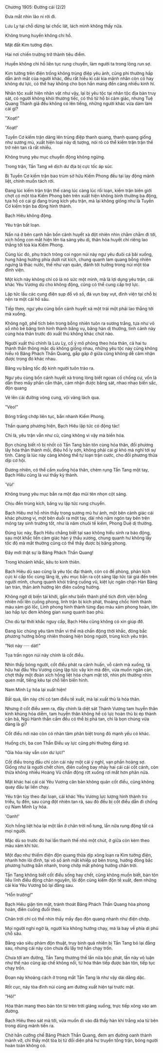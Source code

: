 




Chương 1905: Đường cái (2/2)


Đưa mắt nhìn lão ni rời đi.

Lưu Ly tại chỗ dừng lại chốc lát, lách mình không thấy nữa.

Không trung huyền không chi hồ.

Mặt đất Kim tướng điện.

Hai nơi chiến trường trở thành tiêu điểm.

Huyền không chi hồ liên tục rung chuyển, làm người ta trong lòng run sợ.

Kim tướng trên điện trống không trùng điệp yêu ảnh, cũng phi thường hấp dẫn ánh mắt của người khác, đều rất hiếu kì cái kia mãnh nhân còn có hay không dư lực, có thể hay không cho bọn hắn mang đến càng nhiều kinh hỉ.

Nhân tộc xuất hiện nhân vật như vậy, lại bị yêu tộc tại nhân tộc địa bàn truy sát, có người không khỏi thương tiếc, có thỏ tử hồ bi cảm giác, nhưng Tuệ Quang Thánh giả đều không có lên tiếng, những người khác vừa dám làm cái gì?

"Xoạt!"

'Xoạt!'

Tuyền Cơ kiếm trận dâng lên trùng điệp thanh quang, thanh quang giống như sương mù, xuất hiện loại này dị tượng, nói rõ có thể kiếm trận trận thế trở nên tan rã rất nhiều.

Không trung yêu mục chuyển động không ngừng.

Trong trận, Tần Tang xê dịch dư địa bị cực tốc áp súc.

Bị Tuyền Cơ kiếm trận bao trùm sở hữu Kiếm Phong đều tại lay động mãnh liệt, chính muốn tách rời.

Đang lúc kiếm trận trận thế càng lúc càng lúc rối loạn, kiếm trận biên giới chợt có một tòa Kiếm Phong bên trên xuất hiện không bình thường ba động, tựa hồ có cái gì đang trùng kích yêu trận, mà lại không giống như là Tuyền Cơ kiếm trận ba động hình thành.

Bạch Hiêu không động.

Yêu trận bất loạn.

Nấn ná ở bên cạnh hắn bốn cánh huyết xà đột nhiên nhìn chằm chằm đi tới, xích hồng con mắt hiện lên tia sáng yêu dị, thân hóa huyết chỉ riêng lao thẳng tới toà kia Kiếm Phong.

Cùng lúc đó, phụ trách trông coi ngọn núi này ngư yêu đuôi cá bãi xuống, hung hăng hướng phía dưới rút kích, chung quanh lam quang bỗng nhiên ngưng là thác nước, thế như vạn quân, đánh tới hướng trong núi một tòa đình viện.

Một kích này không chỉ có là nó sức một mình, mà là lợi dụng yêu trận, cái khác Yêu Vương dù cho không động, cũng có thể cung cấp trợ lực.

Lập tức lầu các cung điện sụp đổ vô số, đá vụn bay vụt, đình viện tại chỗ bị nện ra một cái hố sâu.

Tiếp theo, ngư yêu cùng bốn cánh huyết xà một trái một phải lao thẳng tới mà xuống.

Không ngờ, phế tích bên trong bỗng nhiên tuôn ra sương trắng, tựa như vô số nhỏ bé băng tinh hình thành băng vụ, băng hàn dị thường, tình cảnh này cùng hóa thân trước đó xuất thủ không khác chút nào.

Người xuất thủ chính là Lưu Ly, cố ý mô phỏng theo hóa thân, cả hai tu thành thần thông mặc dù không giống nhau, những yêu tộc này cũng không hiểu rõ Băng Phách Thần Quang, gấp gáp ở giữa cũng không dễ cảm nhận được trong đó khác nhau.

Băng vụ bằng tốc độ kinh người tuôn trào ra.

Ngư yêu cùng bốn cánh huyết xà trong lòng biết ngoan cố chống cự, vốn là dẫn theo mấy phần cẩn thận, cảm nhận được băng sát, nhao nhao biến sắc, độn quang

Vẽ lên cái đường vòng cung, vội vàng lách qua.

"Vèo!"

Bóng trắng chớp liên tục, bắn nhanh Kiếm Phong.

Thần quang phương hiện, Bạch Hiêu lập tức có động tác!

Chỉ là, yêu trận vẫn như cũ, cũng không vì vậy mà biến hóa.

Bọn chúng biết rõ bị nhốt có Tần Tang bản tôn cùng hóa thân, đối phương lấy hóa thân thành mồi, điệu hổ ly sơn, không phải cái gì khó mà nghĩ tới sự tình. Càng là lúc này càng không thể tự loạn trận cước, cho đối phương thừa dịp cơ hội.

Đương nhiên, có thể cầm xuống hóa thân, chém rụng Tần Tang một tay, Bạch Hiêu cũng là vui thấy kỳ thành.

'Vù!'

Không trung yêu mục bắn ra một đạo mũi tên nhọn cột sáng.

Chịu đến trùng kích, băng vụ lập tức rung chuyển.

Bạch Hiêu mơ hồ nhìn thấy trong sương mù hư ảnh, một bên cảnh giác cái khác phương vị, một bên duỗi ra một tay, dài nhỏ năm ngón tay bên trên móng tay sinh trưởng tốt, như là năm chuôi tế kiếm, Phong Duệ dị thường.

Đúng lúc này, Bạch Hiêu chẳng biết tại sao không hiểu sinh ra báo động, sau một khắc liền cảm giác hàn ý thấu xương, chung quanh hư không lấy tốc độ mà mắt thường cũng có thể thấy được bị băng phong.

Đây mới thật sự là Băng Phách Thần Quang!

Trong khoảnh khắc, kêu to kinh thiên.

Bạch Hiêu dù sao cũng là yêu tộc đại thánh, còn có đề phòng, phản kích cực kì cấp tốc cùng lăng lệ, yêu mục bắn ra cột sáng lập tức tái giá đến trên người mình, chung quanh khói trắng cuồng vũ, kiệt lực ngăn chặn Hàn Băng lan tràn, thân ảnh hướng lên điên cuồng hướng.

Không ngờ dị biến tái khởi, gần như biến thành phế tích đình viện bỗng nhiên nổi lên cuồng phong, linh trận bị kích phát, thoáng chốc hình thành màu xám gió lốc, Linh phong hình thành từng đạo màu xám phong hoàn, lớn lao hấp lực đem không gian xung quanh bao phủ.

Cho dù tại thời khắc nguy cấp, Bạch Hiêu cũng không có xin giúp đỡ.

Đang lúc chúng yêu tâm thần vì thế mà chấn động thời khắc, đông bắc phương hướng bỗng nhiên thoáng hiện bóng người, trùng kích yêu trận.

"Nơi này ····· dát!"

Tọa trấn ngọn núi này chính là cốt điểu.

Nhìn thấy bóng người, cốt điểu phát ra cảnh huấn, vỗ cánh mà xuống, tả hữu hai đầu Yêu Vương cũng lập tức vây kín mà đến, vừa muốn ngăn cản, chợt thấy một đoàn xích hồng liệt hỏa chạm mặt tới, nhìn phi thường nhìn quen mắt, tiếng kêu tại chỗ liền biến hình.

Nam Minh Ly hỏa lại xuất hiện!

Bất quá, lần này chỉ có tam điểu tề xuất, mà lại xuất thủ là hóa thân.

Nhưng ở cốt điểu xem ra, đây chính là diệt sát Thánh Vương tam huyễn thân kinh khủng hỏa diễm, tam huyễn thân không hề có lực hoàn thủ bị ép thành cặn bã, Ngũ Hành thần cấm đều có thể bị phá tan, chỉ là bọn chúng vừa đáng là gì?

Cốt điểu nơi nào còn có nhàn tâm phân biệt trong đó mạnh yếu có khác.

Huống chi, ba con Thần Điểu uy lực cũng phi thường đáng sợ.

"Gia hỏa này vẫn còn dư lực!"

Cốt điểu trong đầu chỉ còn cái này một cái ý nghĩ, vạn phần hoảng sợ. Giống như là người chết chìm, điên cuồng bay nhảy hai cái cái cốt cánh, còn thừa không nhiều Hoàng Vũ chấn động rớt xuống rơi mất hơn phân nửa.

Mặt khác hai cái cái Yêu Vương căn bản không quản cốt điểu, cũng không quay đầu lại liền chạy.

Yêu trận tùy theo đại loạn, cái khác Yêu Vương lực lượng hình thành tro triều, tụ đến, sau cùng đột nhiên tan rã, sau đó đều bị cốt điểu dẫn đi chống cự Nam Minh Ly hỏa.

'Oanh!'

Xích hồng liệt hỏa lại một lần ở chân trời nổ tung, lần nữa rung động tất cả mọi người.

Mặc dù so trước đó hai lần thanh thế nhỏ một chút, ở giữa còn kèm theo màu xám khí tức.

Một đạo như thiểm điện độn quang thừa dịp xông loạn ra Kim tướng điện, nhanh hơn lôi đình, tại vô số ánh mắt khiếp sợ bên trong, hướng đông bắc phương hướng bắn nhanh, trong chớp mắt phóng hướng chân trời.

Tần Tang không biết cốt điểu sống hay chết, cũng không muốn biết, bản tôn liều lĩnh điều động chân nguyên, lôi độn cùng kiếm độn tề xuất, đem những cái kia Yêu Vương bỏ lại đằng sau.

"Hỗn trướng!"

Bạch Hiêu giận tím mặt, tránh thoát Băng Phách Thần Quang hòa phong hoàn, điên cuồng đuổi theo.

Chân trời chỉ có thể nhìn thấy mấy đạo độn quang nhanh như điện chớp.

Mọi người nghi ngờ là, người kia không hướng chạy, mà là bay về phía di phủ chỗ sâu.

Bằng vào siêu phàm độn thuật, truy binh quả nhiên bị Tần Tang bỏ lại đằng sau, nhưng cái này còn chưa đủ lấy trợ hắn chạy trốn.

Chưa tới am đường, Tần Tang thương thế lần nữa bộc phát, lần này vô luận như thế nào cũng áp chế không nổi, từ hóa thân tiếp được bản tôn, tiếp tục chạy trốn.

Đoạn này khoảng cách ở trong mắt Tần Tang là như vậy dài dằng dặc.

Rốt cục, này tòa đỉnh núi cùng am đường xuất hiện tại trước mặt.

"Hô!"

Hóa thân mang theo bản tôn từ trên trời giáng xuống, trực tiếp xông vào am đường.

Bạch Hiêu theo sát mà tới, vừa muốn đi vào đã thấy hàn khí trắng xóa từ bên trong dũng mãnh tiến ra.

Chờ hắn cưỡng chế Băng Phách Thần Quang, đem am đường oanh thành mảnh vỡ, chỉ thấy một tòa bị từ đối diện phá hư truyền tống trận, bóng người hoàn toàn không có.




